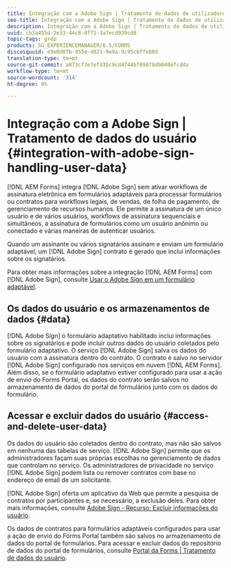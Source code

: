 ```yaml
---
title: Integração com a Adobe Sign | Tratamento de dados de utilizadores
seo-title: Integração com a Adobe Sign | Tratamento de dados de utilizadores
description: Integração com a Adobe Sign | Tratamento de dados de utilizadores
uuid: cb3a455d-2e33-44c8-8f71-3a7ecd939cd8
topic-tags: grdp
products: SG_EXPERIENCEMANAGER/6.5/FORMS
discoiquuid: e9e0d8fb-955e-4021-9e9a-9c95c6ffe88d
translation-type: tm+mt
source-git-commit: a873cf3e7efd3bc9cd4744bf09078d9040efcdda
workflow-type: tm+mt
source-wordcount: '314'
ht-degree: 0%

---
```



# Integração com a Adobe Sign | Tratamento de dados do usuário {#integration-with-adobe-sign-handling-user-data}

[!DNL AEM Forms] integra [!DNL  Adobe Sign] sem ativar workflows de assinatura eletrônica em formulários adaptáveis para processar formulários ou contratos para workflows legais, de vendas, de folha de pagamento, de gerenciamento de recursos humanos. Ele permite a assinatura de um único usuário e de vários usuários, workflows de assinatura sequenciais e simultâneos, a assinatura de formulários como um usuário anônimo ou conectado e várias maneiras de autenticar usuários.

Quando um assinante ou vários signatários assinam e enviam um formulário adaptável, um [!DNL Adobe Sign] contrato é gerado que inclui informações sobre os signatários.

Para obter mais informações sobre a integração [!DNL AEM Forms] com [!DNL Adobe Sign], consulte [Usar o Adobe Sign em um formulário adaptável](/help/forms/using/working-with-adobe-sign.md).

## Os dados do usuário e os armazenamentos de dados {#data}

[!DNL Adobe Sign] o formulário adaptativo habilitado inclui informações sobre os signatários e pode incluir outros dados do usuário coletados pelo formulário adaptativo. O serviço [!DNL Adobe Sign] salva os dados do usuário com a assinatura dentro do contrato. O contrato é salvo no servidor [!DNL Adobe Sign] configurado nos serviços em nuvem [!DNL AEM Forms]. Além disso, se o formulário adaptativo estiver configurado para usar a ação de envio do Forms Portal, os dados do contrato serão salvos no armazenamento de dados do portal de formulários junto com os dados do formulário.

## Acessar e excluir dados do usuário {#access-and-delete-user-data}

Os dados do usuário são coletados dentro do contrato, mas não são salvos em nenhuma das tabelas de serviço. [!DNL Adobe Sign] permite que os administradores façam suas próprias escolhas no gerenciamento de dados que controlam no serviço. Os administradores de privacidade no serviço [!DNL Adobe Sign] podem lista ou remover contratos com base no endereço de email de um solicitante.

[!DNL Adobe Sign] oferta um aplicativo da Web que permite a pesquisa de contratos por participantes e, se necessário, a exclusão deles. Para obter mais informações, consulte [Adobe Sign - Recurso: Excluir informações do usuário](https://helpx.adobe.com/sign/help/adobesign_gdpr_user_deletion.html).

Os dados de contratos para formulários adaptáveis configurados para usar a ação de envio do Forms Portal também são salvos no armazenamento de dados do portal de formulários. Para acessar e excluir dados do repositório de dados do portal de formulários, consulte [Portal da Forms | Tratamento de dados do usuário](/help/forms/using/forms-portal-handling-user-data.md).
